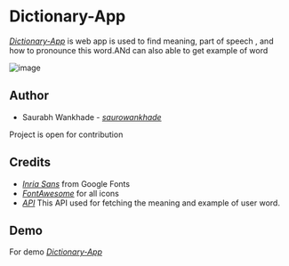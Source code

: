  # Dictionary-App 

  _[Dictionary-App](https://dictionary-app-indol-five.vercel.app/)_ is web app is used to find  meaning, part of speech , and how to pronounce this word.ANd can also able to get example of word 
  
![image](https://github.com/saurowankhade/Dictionary-App/assets/98818353/417042d1-34d5-4f85-acbf-f0db21968f98)

 ## Author
 + Saurabh Wankhade - _[saurowankhade](https://github.com/saurowankhade/)_
   
Project is open for contribution

## Credits
+ _[Inria Sans](https://fonts.googleapis.com/css2?family=Inria+Sans:ital@1&display=swap)_ from Google Fonts
+ _[FontAwesome](https://fontawesome.com/)_ for all icons
+ _[API](https://dictionaryapi.dev/)_ This API used for fetching the meaning and example of user word.


## Demo 

For demo _[Dictionary-App](https://dictionary-app-indol-five.vercel.app/)_
 

